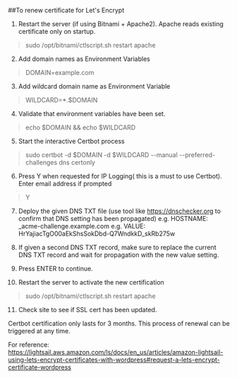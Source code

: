 ##To renew certificate for Let's Encrypt

1. Restart the server (if using Bitnami  + Apache2). Apache reads existing certificate only on startup.
> sudo /opt/bitnami/ctlscript.sh restart apache

2. Add domain names as Environment Variables
> DOMAIN=example.com

3. Add wildcard domain name as Environment Variable
> WILDCARD=*.$DOMAIN

4. Validate that environment variables have been set.
> echo $DOMAIN && echo $WILDCARD

5. Start the interactive Certbot process
> sudo certbot -d $DOMAIN -d $WILDCARD --manual --preferred-challenges dns certonly

6. Press Y when requested for IP Logging( this is a must to use Certbot). Enter email address if prompted
> Y

7. Deploy the given DNS TXT file (use tool like https://dnschecker.org to confirm that DNS setting has been propagated)
e.g. HOSTNAME: _acme-challenge.example.com
e.g. VALUE: HrYajiacTgO00aEkShsSokDbd-Q7WndkkD_skRb275w

8. If given a second DNS TXT record, make sure to replace the current DNS TXT record and wait for propagation with the new value setting.

9. Press ENTER to continue.

10. Restart the server to activate the new certification
> sudo /opt/bitnami/ctlscript.sh restart apache

11. Check site to see if SSL cert has been updated.

Certbot certification only lasts for 3 months. This process of renewal can be triggered at any time.

For reference:
https://lightsail.aws.amazon.com/ls/docs/en_us/articles/amazon-lightsail-using-lets-encrypt-certificates-with-wordpress#request-a-lets-encrypt-certificate-wordpress
